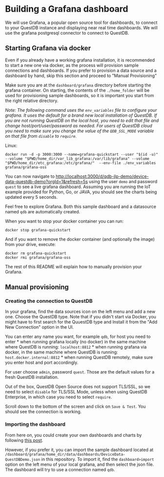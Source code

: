# Building a Grafana dashboard

We will use Grafana, a popular open source tool for dashboards, to connect to your QuestDB instance and displaying near real time dashboards. We will use the grafana postgresql connector to connect to QuestDB.

## Starting Grafana via docker

Even if you already have a working grafana installation, it is recommended to start a new one via docker, as the process
will provision sample connections and dashboards. If you prefer to provision a data source and a dashboard by hand,
skip this section and proceed to "Manual Provisioning"

Make sure you are at the `dashboard/grafana` directory before starting the grafana container. On starting, the contents
of the `./home_folder` will be used for provisioning sample dashboards, so it is important you start from the right
relative directory.

_Note: The following command uses the `env_variables` file to configure your grafana. It uses the default for a brand new
local installation of QuestDB. If you are not running QuestDB on the local host, you need to edit that file and change
host/port/user/password as needed. For users of QuestDB cloud you need to make sure you change the value of the
`QDB_SSL_MODE` variable on that file from `disable` to `require`._

Linux:
```shell
docker run -d -p 3000:3000 --name=grafana-quickstart --user "$(id -u)" --volume "$PWD/home_dir/var_lib_grafana:/var/lib/grafana" --volume "$PWD/home_dir/etc_grafana:/etc/grafana/"  --env-file ./env_variables grafana/grafana-oss
```

You can now navigate to [http://localhost:3000/d/qdb-ilp-demo/device-data-questdb-demo?orgId=1&refresh=5s](http://localhost:3000/d/qdb-ilp-demo/device-data-questdb-demo?orgId=1&refresh=5s)
using the user `demo` and password `quest` to see a live grafana dashboard. Assuming you are running the IoT example
provided for Python, Go, or JAVA, you should see the charts being updated every 5 seconds.


Feel free to explore Grafana. Both this sample dashboard and a datasource named `qdb` are automatically created.

When you want to stop your docker container you can run:

`docker stop grafana-quickstart`

And if you want to remove the docker container (and optionally the image) from your drive, execute:

```shell
docker rm grafana-quickstart
docker rmi grafana/grafana-oss
````

The rest of this README will explain how to manually provision your Grafana.

## Manual provisioning

### Creating the connection to QuestDB

In your grafana, find the data sources icon on the left menu and add a new one. Choose the QuestDB type. Note that if you didn't
start via Docker, you might have to first search for the QuuestDB type and Install it from the "Add New Connection" option in the UI.

You can enter any name you want, for example `qdb`, for host you need to enter
    * when running grafana locally (no docker) in the same machine where QuestDB is running: `localhost:8812`
    * when running grafana via docker, in the same machine where QuestDB is running: `host.docker.internal:8812`
    * when running QuestDB remotely, make sure you enter host and port accordingly.

For user choose `admin`, password `quest`. Those are the default values for a fresh QuestDB installation.

Out of the box, QuestDB Open Source does not support TLS/SSL, so we need to select `disable` for TLS/SSL Mode, unless when using
QuestDB Enterprise, in which case you need to select `require`.

Scroll down to the bottom of the screen and click on `Save & Test`. You should see the connection is working.

### Importing the dashboard

From here on, you could create your own dashboards and charts by following [this post](https://questdb.io/blog/time-series-monitoring-dashboard-grafana-questdb/).

However, if you prefer it, you can import the sample dashboard located at `/dashboard/grafana/home_dir/data/dashboards/DeviceData-QuestDBDemo.json`
in this repository. To import it, find the `dashboard>import` option on the left menu of your local grafana, and then
select the json file. The dashboard will try to use a connection named `qdb`.

